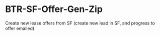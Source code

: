 # BTR-SF-Offer-Gen-Zip
Create new lease offers from SF (create new lead in SF, and progress to offer emailed)
